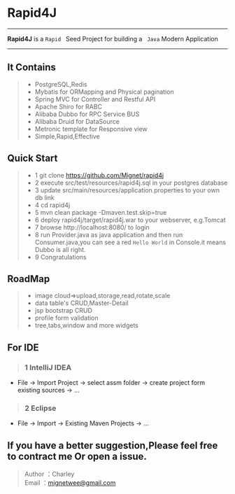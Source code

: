# Rapid4J

------

**Rapid4J** is a `Rapid ` Seed Project for building a ` Java` Modern Application

------

## It Contains
>* PostgreSQL,Redis
>* Mybatis for ORMapping and Physical pagination
>* Spring MVC for Controller and Restful API
>* Apache Shiro for RABC
>* Alibaba Dubbo for RPC Service BUS
>* Alibaba Druid for DataSource
>* Metronic template for Responsive view
>* Simple,Rapid,Effective

## Quick Start
> * 1 git clone https://github.com/Mignet/rapid4j
> * 2 execute src/test/resources/rapid4j.sql in your postgres database
> * 3 update src/main/resources/application.properties to your own db link
> * 4 cd rapid4j
> * 5 mvn clean package -Dmaven.test.skip=true
> * 6 deploy rapid4j/target/rapid4j.war to your webserver, e.g.Tomcat
> * 7 browse http://localhost:8080/ to login
> * 8 run Provider.java as java application and then run Consumer.java,you can see a red `Hello World` in Console.it means Dubbo is all right.
> * 9 Congratulations

## RoadMap
>* image cloud=>upload,storage,read,rotate,scale
>* data table's CRUD,Master-Detail
>* jsp bootstrap CRUD
>* profile form validation
>* tree,tabs,window and more widgets

## For IDE
> ### 1 IntelliJ IDEA
* File -> Import Project -> select assm folder -> create project form existing sources -> ...

> ### 2 Eclipse
* File -> Import -> Existing Maven Projects -> ...

## If you have a better suggestion,Please feel free to contract me Or open a issue.
> Author ：Charley  
> Email  ：mignetwee@gmail.com  
